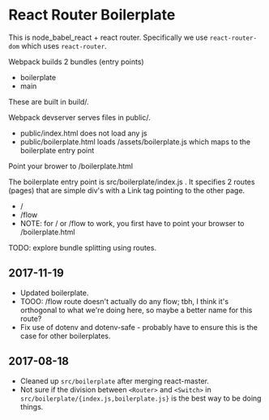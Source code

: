 # React Router Boilerplate

This is node_babel_react + react router.
Specifically we use `react-router-dom` which uses `react-router`.

Webpack builds 2 bundles (entry points)
- boilerplate
- main

These are built in build/.

Webpack devserver serves files in public/.
- public/index.html does not load any js
- public/boilerplate.html loads /assets/boilerplate.js which maps to the boilerplate entry point

Point your brower to /boilerplate.html

The boilerplate entry point is src/boilerplate/index.js .
It specifies 2 routes (pages) that are simple div's with a Link tag pointing to the other page.
- /
- /flow
- NOTE: for / or /flow to work, you first have to point your browser to /boilerplate.html

TODO: explore bundle splitting using routes.

## 2017-11-19
- Updated boilerplate.
- TOOO: /flow route doesn't actually do any flow; tbh, I think it's orthogonal to what we're doing
  here, so maybe a better name for this route?
- Fix use of dotenv and dotenv-safe - probably have to ensure this is the case for other boilerplates.

## 2017-08-18
- Cleaned up `src/boilerplate` after merging react-master.
- Not sure if the division between `<Router>` and `<Switch>`
  in `src/boilerplate/{index.js,boilerplate.js}` is the best way to be doing things.
